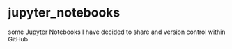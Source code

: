 # jupyter_notebooks
some Jupyter Notebooks I have decided to share and version control within GitHub
